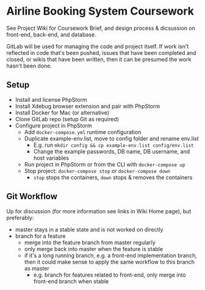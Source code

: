 # Airline Booking System Coursework

See Project Wiki for Coursework Brief, and design process & dicsussion on front-end, back-end, and database.

GitLab will be used for managing the code and project itself. If work isn't reflected in code that's been pushed, 
issues that have been completed and closed, or wikis that have been written, then it can be presumed the work hasn't been done.

## Setup

* Install and license PhpStorm
* Install Xdebug browser extension and pair with PhpStorm
* Install Docker for Mac (or alternative)
* Clone GitLab repo (setup Git as required)
* Configure project in PhpStorm
  * Add `docker-compose.yml` runtime configuration
  * Duplicate example-env.list, move to config folder and rename env.list
      * E.g. run `mkdir config && cp example-env.list config/env.list`
      * Change the example passwords, DB name, DB username, and host variables
  * Run project in PhpStorm or from the CLI with `docker-compose up`
  * Stop project: `docker-compose stop` or `docker-compose down`
      * `stop` stops the containers, `down` stops & removes the containers

## Git Workflow

Up for discussion (for more information see links in Wiki Home page), but preferably:

* master stays in a stable state and is not worked on directly
* branch for a feature
  * merge into the feature branch from master regularly
  * only merge back into master when the feature is stable
  * if it's a long running branch, e.g. a front-end implementation branch, then it could make sense to apply the same workflow to this branch as master
      * e.g. branch for features related to front-end, only merge into front-end branch when stable
